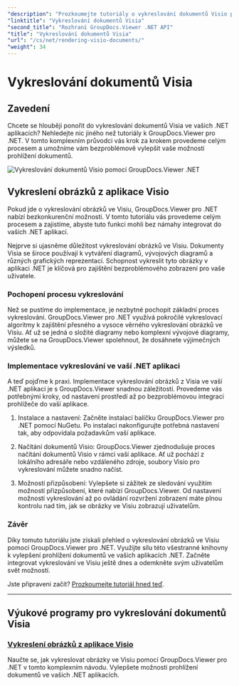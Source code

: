 ```yaml
---
"description": "Prozkoumejte tutoriály o vykreslování dokumentů Visio pomocí GroupDocs.Viewer pro .NET. Naučte se bez námahy vylepšit možnosti prohlížení dokumentů ve vašich aplikacích .NET."
"linktitle": "Vykreslování dokumentů Visia"
"second_title": "Rozhraní GroupDocs.Viewer .NET API"
"title": "Vykreslování dokumentů Visia"
"url": "/cs/net/rendering-visio-documents/"
"weight": 34
---
```


# Vykreslování dokumentů Visia

## Zavedení

Chcete se hlouběji ponořit do vykreslování dokumentů Visia ve vašich .NET aplikacích? Nehledejte nic jiného než tutoriály k GroupDocs.Viewer pro .NET. V tomto komplexním průvodci vás krok za krokem provedeme celým procesem a umožníme vám bezproblémově vylepšit vaše možnosti prohlížení dokumentů.

![Vykreslování dokumentů Visio pomocí GroupDocs.Viewer .NET](/viewer/rendering-visio-documents/image.png)

## Vykreslení obrázků z aplikace Visio

Pokud jde o vykreslování obrázků ve Visiu, GroupDocs.Viewer pro .NET nabízí bezkonkurenční možnosti. V tomto tutoriálu vás provedeme celým procesem a zajistíme, abyste tuto funkci mohli bez námahy integrovat do vašich .NET aplikací.

Nejprve si ujasněme důležitost vykreslování obrázků ve Visiu. Dokumenty Visia se široce používají k vytváření diagramů, vývojových diagramů a různých grafických reprezentací. Schopnost vykreslit tyto obrázky v aplikaci .NET je klíčová pro zajištění bezproblémového zobrazení pro vaše uživatele.

### Pochopení procesu vykreslování

Než se pustíme do implementace, je nezbytné pochopit základní proces vykreslování. GroupDocs.Viewer pro .NET využívá pokročilé vykreslovací algoritmy k zajištění přesného a vysoce věrného vykreslování obrázků ve Visiu. Ať už se jedná o složité diagramy nebo komplexní vývojové diagramy, můžete se na GroupDocs.Viewer spolehnout, že dosáhnete výjimečných výsledků.

### Implementace vykreslování ve vaší .NET aplikaci

A teď pojďme k praxi. Implementace vykreslování obrázků z Visia ve vaší .NET aplikaci je s GroupDocs.Viewer snadnou záležitostí. Provedeme vás potřebnými kroky, od nastavení prostředí až po bezproblémovou integraci prohlížeče do vaší aplikace.

1. Instalace a nastavení: Začněte instalací balíčku GroupDocs.Viewer pro .NET pomocí NuGetu. Po instalaci nakonfigurujte potřebná nastavení tak, aby odpovídala požadavkům vaší aplikace.

2. Načítání dokumentů Visio: GroupDocs.Viewer zjednodušuje proces načítání dokumentů Visio v rámci vaší aplikace. Ať už pochází z lokálního adresáře nebo vzdáleného zdroje, soubory Visio pro vykreslování můžete snadno načíst.

3. Možnosti přizpůsobení: Vylepšete si zážitek ze sledování využitím možností přizpůsobení, které nabízí GroupDocs.Viewer. Od nastavení možností vykreslování až po ovládání rozvržení zobrazení máte plnou kontrolu nad tím, jak se obrázky ve Visiu zobrazují uživatelům.

### Závěr

Díky tomuto tutoriálu jste získali přehled o vykreslování obrázků ve Visiu pomocí GroupDocs.Viewer pro .NET. Využijte sílu této všestranné knihovny k vylepšení prohlížení dokumentů ve vašich aplikacích .NET. Začněte integrovat vykreslování ve Visiu ještě dnes a odemkněte svým uživatelům svět možností.

Jste připraveni začít? [Prozkoumejte tutoriál hned teď](./render-visio-figures/).

---

## Výukové programy pro vykreslování dokumentů Visia
### [Vykreslení obrázků z aplikace Visio](./render-visio-figures/)
Naučte se, jak vykreslovat obrázky ve Visiu pomocí GroupDocs.Viewer pro .NET v tomto komplexním návodu. Vylepšete možnosti prohlížení dokumentů ve vašich .NET aplikacích.